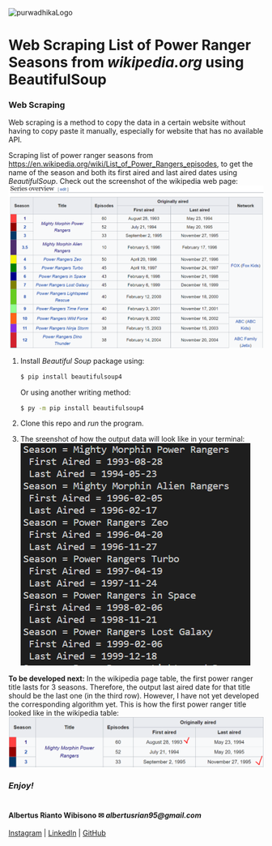 ![purwadhikaLogo](https://d1ah56qj523gwb.cloudfront.net/uploads/organizations/logos/1538557444-kcgv11HXelvcOnlyrGcEpfwAf6hbPMhC.png)

# Web Scraping List of Power Ranger Seasons from *wikipedia.org* using BeautifulSoup
### Web Scraping
Web scraping is a method to copy the data in a certain website without having to copy paste it manually, especially for website that has no available API.

Scraping list of power ranger seasons from https://en.wikipedia.org/wiki/List_of_Power_Rangers_episodes, to get the name of the season and both its first aired and last aired dates using *BeautifulSoup*. Check out the screenshot of the wikipedia web page:
![wikipedia](./ss1.png)

1. Install *Beautiful Soup* package using:
    ```bash
    $ pip install beautifulsoup4
    ```
    Or using another writing method:
    ```bash
    $ py -m pip install beautifulsoup4
    ```

2. Clone this repo and *run* the program.

3. The sreenshot of how the output data will look like in your terminal:
    ![listPowerRangers](./ss2.png)

**To be developed next:**
In the wikipedia page table, the first power ranger title lasts for 3 seasons. Therefore, the output last aired date for that title should be the last one (in the third row). However, I have not yet developed the corresponding algorithm yet. This is how the first power ranger title looked like in the wikipedia table:
    ![MightyMorphin](./ss3.png)


### **_Enjoy!_**

#

#### Albertus Rianto Wibisono ✉ _albertusrian95@gmail.com_

[Instagram](https://www.instagram.com/rian__wibisono) | 
[LinkedIn](https://www.linkedin.com/in/albertusrian95/) |
[GitHub](https://www.github.com/RiantoWibisono)
